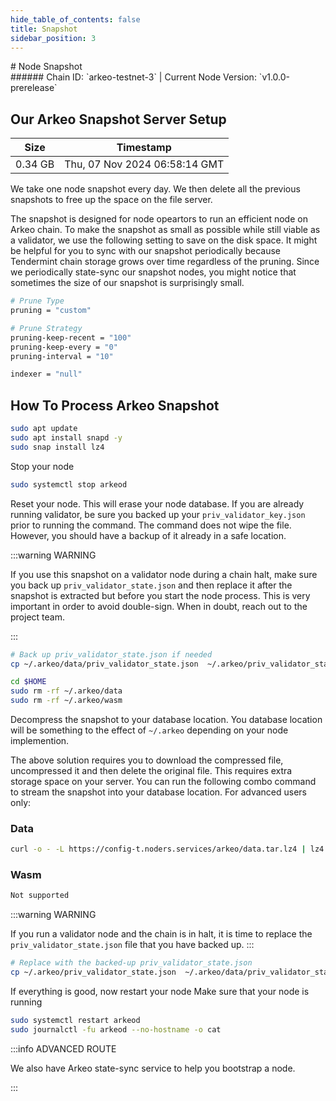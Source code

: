 ```yaml
---
hide_table_of_contents: false
title: Snapshot
sidebar_position: 3
---
```


<div class="h1-with-icon icon-arkeo">
# Node Snapshot
</div>
###### Chain ID: `arkeo-testnet-3` | Current Node Version: `v1.0.0-prerelease`

## Our Arkeo Snapshot Server Setup

| Size   | Timestamp    |
|--------|--------------|
| 0.34 GB | Thu, 07 Nov 2024 06:58:14 GMT  |


We take one node snapshot every day. We then delete all the previous snapshots to free up the space on the file server.

The snapshot is designed for node opeartors to run an efficient node on Arkeo chain. To make the snapshot as small as possible while still viable as a validator, we use the following setting to save on the disk space. It might be helpful for you to sync with our snapshot periodically because Tendermint chain storage grows over time regardless of the pruning. Since we periodically state-sync our snapshot nodes, you might notice that sometimes the size of our snapshot is surprisingly small.

```bash title="app.toml"
# Prune Type
pruning = "custom"

# Prune Strategy
pruning-keep-recent = "100"
pruning-keep-every = "0"
pruning-interval = "10"
```

```bash title="config.toml"
indexer = "null"
```

## How To Process Arkeo Snapshot
```bash
sudo apt update
sudo apt install snapd -y
sudo snap install lz4
```

Stop your node
```bash
sudo systemctl stop arkeod
```
Reset your node. This will erase your node database. If you are already running validator, be sure you backed up your `priv_validator_key.json` prior to running the command. The command does not wipe the file. However, you should have a backup of it already in a safe location.

:::warning WARNING

If you use this snapshot on a validator node during a chain halt, make sure you back up `priv_validator_state.json` and then replace it after the snapshot is extracted but before you start the node process. This is very important in order to avoid double-sign. When in doubt, reach out to the project team.

:::

```bash
# Back up priv_validator_state.json if needed
cp ~/.arkeo/data/priv_validator_state.json  ~/.arkeo/priv_validator_state.json

cd $HOME
sudo rm -rf ~/.arkeo/data
sudo rm -rf ~/.arkeo/wasm
```

Decompress the snapshot to your database location. You database location will be something to the effect of `~/.arkeo` depending on your node implemention.

The above solution requires you to download the compressed file, uncompressed it and then delete the original file. This requires extra storage space on your server. You can run the following combo command to stream the snapshot into your database location. For advanced users only:
### Data
```bash
curl -o - -L https://config-t.noders.services/arkeo/data.tar.lz4 | lz4 -d | tar -x -C ~/.arkeo
```
### Wasm
```bash
Not supported
```

:::warning WARNING

If you run a validator node and the chain is in halt, it is time to replace the `priv_validator_state.json` file that you have backed up.
:::

```bash
# Replace with the backed-up priv_validator_state.json
cp ~/.arkeo/priv_validator_state.json  ~/.arkeo/data/priv_validator_state.json
```

If everything is good, now restart your node
Make sure that your node is running

```bash
sudo systemctl restart arkeod
sudo journalctl -fu arkeod --no-hostname -o cat
```

:::info ADVANCED ROUTE

We also have Arkeo state-sync service to help you bootstrap a node.

:::
